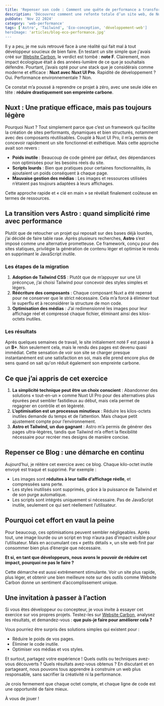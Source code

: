 ```yaml
---
title: 'Repenser son code : Comment une quête de performance a transformé ma vision du web'
description: 'Découvrez comment une refonte totale d’un site web, de Nuxt à Astro, a permis d’améliorer son impact carbone et sa performance.'
pubDate: 'Nov 22 2024'
category: 'web-performance'
tags: ['Astro', 'Tailwind', 'Eco-conception, 'développement-web']
heroImage: 'articles/blog-eco-performance.jpg'
---
```


Il y a peu, je me suis retrouvé face à une réalité qui fait mal à tout développeur soucieux de bien faire. En testant un site simple que j'avais créé sur [Website Carbon](https://www.websitecarbon.com/), le verdict est tombé : **note F**. Clairement, mon impact écologique était à des années-lumière de ce que je souhaitais défendre. Pourtant, j’avais opté pour une stack que je considérais comme moderne et efficace : **Nuxt avec Nuxt UI Pro**. Rapidité de développement ? Oui. Performance environnementale ? Non.  

Ce constat m’a poussé à reprendre ce projet à zéro, avec une seule idée en tête : **réduire drastiquement son empreinte carbone**.  

## Nuxt : Une pratique efficace, mais pas toujours légère  

Pourquoi Nuxt ? Tout simplement parce que c’est un framework qui facilite la création de sites performants, dynamiques et bien structurés, notamment avec des composants réutilisables. Couplé à Nuxt UI Pro, il m’a permis de concevoir rapidement un site fonctionnel et esthétique. Mais cette approche avait son revers :  

- **Poids inutile** : Beaucoup de code généré par défaut, des dépendances non optimisées pour les besoins réels du site.  
- **Scripts lourds** : Bien que pratiques pour certaines fonctionnalités, ils ajoutaient un poids conséquent à chaque page.  
- **Mauvaise gestion des médias** : Les images et ressources utilisées n’étaient pas toujours adaptées à leurs affichages.  

Cette approche rapide et « clé en main » se révélait finalement coûteuse en termes de ressources.  


## La transition vers Astro : quand simplicité rime avec performance  

Plutôt que de retoucher un projet qui reposait sur des bases déjà lourdes, j’ai décidé de faire table rase. Après plusieurs recherches, **Astro** s’est imposé comme une alternative prometteuse. Ce framework, conçu pour des sites statiques, privilégie la génération de contenu léger et optimise le rendu en supprimant le JavaScript inutile.  

### Les étapes de la migration  
1. **Adoption de Tailwind CSS** : Plutôt que de m’appuyer sur une UI préconçue, j’ai choisi Tailwind pour concevoir des styles simples et légers.  
2. **Réécriture des composants** : Chaque composant Nuxt a été repensé pour ne conserver que le strict nécessaire. Cela m’a forcé à éliminer tout le superflu et à reconsidérer la structure de mon code.  
3. **Optimisation des médias** : J’ai redimensionné les images pour leur affichage réel et compressé chaque fichier, éliminant ainsi des kilos-octets inutiles.  

### Les résultats  
Après quelques semaines de travail, le site initialement noté F est passé à un **B+**. Non seulement cela, mais le rendu des pages est devenu quasi immédiat. Cette sensation de voir son site se charger presque instantanément est une satisfaction en soi, mais elle prend encore plus de sens quand on sait qu'on réduit également son empreinte carbone.  

## Ce que j’ai appris de cet exercice  

1. **La simplicité technique peut être un choix conscient** : Abandonner des solutions « tout-en-un » comme Nuxt UI Pro pour des alternatives plus épurées peut sembler fastidieux au début, mais cela permet de regagner en contrôle et en légèreté.  
2. **L’optimisation est un processus minutieux** : Réduire les kilos-octets inutiles demande du temps et de l’attention. Mais chaque petit ajustement compte pour l’environnement.  
3. **Astro et Tailwind, un duo gagnant** : Astro m’a permis de générer des pages ultra-légères, tandis que Tailwind m’a offert la flexibilité nécessaire pour recréer mes designs de manière concise.  


## Repenser ce Blog : une démarche en continu  

Aujourd’hui, je réitère cet exercice avec ce blog. Chaque kilo-octet inutile envoyé est traqué et supprimé. Par exemple :  

- Les images sont **réduites à leur taille d’affichage réelle**, et compressées sans perte.  
- Les styles inutilisés sont supprimés, grâce à la puissance de Tailwind et de son purge automatique.  
- Les scripts sont intégrés uniquement si nécessaire. Pas de JavaScript inutile, seulement ce qui sert réellement l’utilisateur.  

## Pourquoi cet effort en vaut la peine  

Pour beaucoup, ces optimisations peuvent sembler négligeables. Après tout, une image lourde ou un script en trop n’aura pas d’impact visible pour l’utilisateur. Mais en accumulant ces « petits détails », un site web finit par consommer bien plus d’énergie que nécessaire.  

**Et si, en tant que développeurs, nous avons le pouvoir de réduire cet impact, pourquoi ne pas le faire ?**  

Cette démarche est aussi extrêmement stimulante. Voir un site plus rapide, plus léger, et obtenir une bien meilleure note sur des outils comme Website Carbon donne un sentiment d’accomplissement unique.  

## Une invitation à passer à l’action
Si vous êtes développeur ou concepteur, je vous invite à essayer cet exercice sur vos propres projets. Testez-les sur [Website Carbon](https://www.websitecarbon.com/), analysez les résultats, et demandez-vous : **que puis-je faire pour améliorer cela ?**  

Vous pourriez être surpris des solutions simples qui existent pour :  
- Réduire le poids de vos pages.  
- Éliminer le code inutile.  
- Optimiser vos médias et vos styles.  

Et surtout, partagez votre expérience ! Quels outils ou techniques avez-vous découverts ? Quels résultats avez-vous obtenus ? En discutant et en partageant, nous pouvons tous apprendre à construire un web plus responsable, sans sacrifier la créativité ni la performance.  

Je crois fermement que chaque octet compte, et chaque ligne de code est une opportunité de faire mieux. 

À vous de jouer !